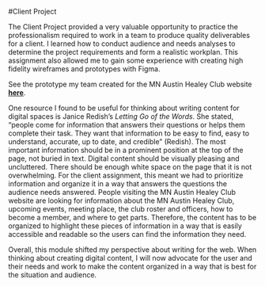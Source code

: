 #Client Project 

The Client Project provided a very valuable opportunity to practice the professionalism required to work in a team to produce quality deliverables for a client. I learned how to conduct audience and needs analyses to determine the project requirements and form a realistic workplan. This assignment also allowed me to gain some experience with creating high fidelity wireframes and prototypes with Figma. 

See the prototype my team created for the MN Austin Healey Club website **[here](https://www.figma.com/file/sJm7JyGLiSsUGvSTyOMpcR/WRIT-4662W-Healey-Club-Redesign-Edit?node-id=190%3A2105)**.

One resource I found to be useful for thinking about writing content for digital spaces is Janice Redish’s *Letting Go of the Words*. She stated, “people come for information that answers their questions or helps them complete their task. They want that information to be easy to find, easy to understand, accurate, up to date, and credible” (Redish). The most important information should be in a prominent position at the top of the page, not buried in text. Digital content should be visually pleasing and uncluttered. There should be enough white space on the page that it is not overwhelming. For the client assignment, this meant we had to prioritize information and organize it in a way that answers the questions the audience needs answered. People visiting the MN Austin Healey Club website are looking for information about the MN Austin Healey Club, upcoming events, meeting place, the club roster and officers, how to become a member, and where to get parts. Therefore, the content has to be organized to highlight these pieces of information in a way that is easily accessible and readable so the users can find the information they need.

Overall, this module shifted my perspective about writing for the web. When thinking about creating digital content, I will now advocate for the user and their needs and work to make the content organized in a way that is best for the situation and audience. 
